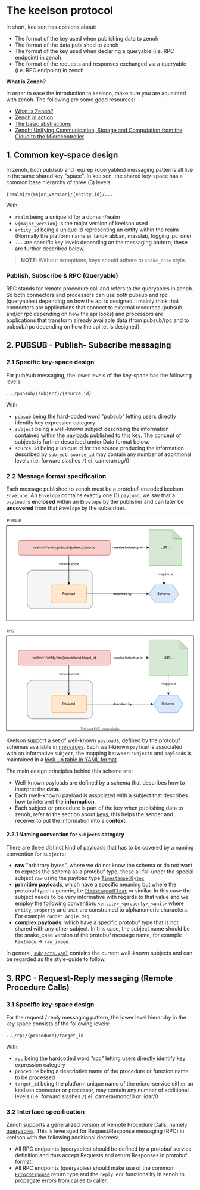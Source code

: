# The keelson protocol

In short, keelson has opinions about:

* The format of the key used when publishing data to zenoh
* The format of the data published to zenoh
* The format of the key used when declaring a queryable (i.e. RPC endpoint) in zenoh
* The format of the requests and responses exchanged via a queryable (i.e. RPC endpoint) in zenoh

**What is Zenoh?**

In order to ease the introduction to keelson, make sure you are aquainted with zenoh. The following are some good resources:

* [What is Zenoh?](https://zenoh.io/docs/overview/what-is-zenoh/)
* [Zenoh in action](https://zenoh.io/docs/overview/zenoh-in-action/)
* [The basic abstractions](https://zenoh.io/docs/manual/abstractions/)
* [Zenoh: Unifying Communication, Storage and
Computation from the Cloud to the Microcontroller](https://drive.google.com/file/d/1ETSLz2ouJ2o9OpVvEoXrbGcCvpF4TwJy/view?pli=1)

## 1. Common key-space design

In zenoh, both pub/sub and req/rep (queryables) messaging patterns all live in the same shared key "space". In keelson, the shared key-space has a common base hierarchy of three (3) levels:

`{realm}/v{major_version}/{entity_id}/...`

With:

* `realm` being a unique id for a domain/realm
* `v{major_version}` is the major version of keelson used
* `entity_id` being a unique id representing an entity within the realm (Normally the platform name ei. landkrabban, masslab, logging_pc_one)
* `...` are specific key levels depending on the messaging pattern, these are further described below.

> **NOTE:** Without exceptions, keys should adhere to `snake_case` style.

### Publish, Subscribe & RPC (Queryable)

RPC stands for remote procedure call and refers to the queryables in zenoh. So both connectors and processors can use both pubsub and rpc (queryables) depending on how the api is designed. I mainly think that connectors are applications that connect to external resources (pubsub and/or rpc depending on how the api looks) and processors are applications that transform already available data (from pubsub/rpc and to pubsub/rpc depending on how the api :et is designed).

## 2. PUBSUB - Publish- Subscribe messaging

### 2.1 Specific key-space design

For pub/sub messaging, the lower levels of the key-space has the following levels:

  `.../pubsub/{subject}/{source_id}`

With

* `pubsub` being the hard-coded word "pubsub" letting users directly identify key expression category  
* `subject` being a well-known subject describing the information contained within the payloads published to this key. The concept of subjects is further described under Data format below.
* `source_id` being a unique id for the source producing the information described by `subject`. `source_id` may contain any number of addititional levels (i.e. forward slashes `/`) ei. camera/rbg/0

### 2.2 Message format specification

Each message published to zenoh must be a protobuf-encoded keelson `Envelope`. An `Envelope` contains exactly one (1) `payload`, we say that a `payload` is **enclosed** within an `Envelope` by the publisher and can later be **uncovered** from that `Envelope` by the subscriber. 

![sketch](./subject_payload_schema.drawio.svg)

Keelson support a set of well-known `payload`s, defined by the protobuf schemas available in [messages](./messages/payloads/). Each well-known `payload` is associated with an informative `subject`, the mapping between `subject`s and `payload`s is maintained in a [look-up table in YAML format](./messages/subjects.yaml).

The main design principles behind this scheme are:

* Well-known payloads are defined by a schema that describes how to interpret the **data**.
* Each (well-known) payload is associated with a subject that describes how to interpret the **information**.
* Each subject or procedure is part of the key when publishing data to zenoh, refer to the section about [keys](#21-specific-key-space-design), this helps the sender and receiver to put the information into a **context**.

#### 2.2.1 Naming convention for `subject`s category

There are three distinct kind of payloads that has to be covered by a naming convention for `subject`s:

* **raw** "arbitrary bytes", where we do not know the schema or do not want to express the schema as a protobuf type, these all fall under the special subject `raw` using the payload type [`TimestampedBytes`](./messages/payloads/TimestampedBytes.proto)
* **primitive payloads**, which have a specific meaning but where the protobuf type is generic, i.e [`TimestampedFloat`](./messages/payloads/TimestampedFloat.proto) or similar. In this case the subject needs to be very informative with regards to that value and we employ the following convention: `<entity>_<property>_<unit>` where `entity`, `property` and `unit` are constrained to alphanumeric characters. For example `rudder_angle_deg`.
* **complex payloads**, which have a specific protobuf type that is not shared with any other subject. In this case, the subject name should be the snake_case version of the protobuf message name, for example `RawImage` -> `raw_image`.

In general, [`subjects.yaml`](./messages/subjects.yaml) contains the current well-known subjects and can be regarded as the style-guide to follow.

## 3. RPC - Request-Reply messaging (Remote Procedure Calls)

### 3.1 Specific key-space design

For the request / reply messaging pattern, the lower level hierarchy in the key space consists of the following levels:

  `.../rpc/{procedure}/target_id`
  
With:

* `rpc` being the hardcoded word "rpc" letting users directly identify key expression category  
* `procedure` being a descriptive name of the procedure or function name to be processed
* `target_id` being the platform unique name of the micro-service either an keelson connector or processor, may contain any number of additional levels (i.e. forward slashes `/`) ei. camera/mono/0 or lidar/0

### 3.2 Interface specification

Zenoh supports a generalized version of Remote Procedure Calls, namely [queryables](https://zenoh.io/docs/manual/abstractions/#queryable). This is leveraged for Request/Response messaging (RPC) in keelson with the following additional decrees:

* All RPC endpoints (queryables) should be defined by a protobuf service definition and thus accept Requests and return Responses in protobuf format.
* All RPC endpoints (queryables) should make use of the common [`ErrorResponse`](./interfaces/common/ErrorResponse.proto) return type and the `reply_err` functionality in zenoh to propagate errors from callee to caller.
